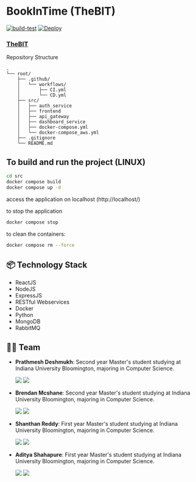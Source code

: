 # BookInTime (TheBIT)
[![build-test](https://github.iu.edu/pdeshmuk/TheBIT/actions/workflows/CI.yml/badge.svg)](https://github.iu.edu/pdeshmuk/TheBIT/actions/workflows/CI.yml)
[![Deploy](https://github.iu.edu/pdeshmuk/TheBIT/actions/workflows/CD.yml/badge.svg)](https://github.iu.edu/pdeshmuk/TheBIT/actions/workflows/CD.yml)
### [TheBIT](http://149.165.169.69/)

Repository Structure
```
.
└── root/
    ├── .github/
    │   └── workflows/
    │       ├── CI.yml
    │       └── CD.yml
    ├── src/
    │   ├── auth_service
    │   ├── frontend
    │   ├── api_gateway
    │   ├── dashboard_service
    │   ├── docker-compose.yml
    │   └── docker-compose_aws.yml
    ├── .gitignore
    └── README.md
```
## To build and run the project (LINUX)
```sh
cd src
docker compose build
docker compose up -d
```
access the application on localhost (http://localhost/)

to stop the application

```sh
docker compose stop
```
to clean the containers:
```sh
docker compose rm --force
```

## 📦 Technology Stack
- ReactJS
- NodeJS
- ExpressJS
- RESTful Webservices
- Docker
- Python
- MongoDB
- RabbitMQ




## 💪🏽 Team 

- **Prathmesh Deshmukh**: Second year Master's student studying at Indiana University Bloomington, majoring in Computer Science.

    [<img src="https://img.shields.io/badge/LinkedIn-0077B5?style=for-the-badge&logo=linkedin&logoColor=white" />](https://www.linkedin.com/in/prathyand/)
    [<img src="https://img.shields.io/badge/GitHub-100000?style=for-the-badge&logo=github&logoColor=white" />](https://github.com/prathyand)


- **Brendan Mcshane**: Second year Master's student studying at Indiana University Bloomington, majoring in Computer Science.

    [<img src="https://img.shields.io/badge/LinkedIn-0077B5?style=for-the-badge&logo=linkedin&logoColor=white" />](https://www.linkedin.com/in/brendanmcshane/)
    [<img src="https://img.shields.io/badge/GitHub-100000?style=for-the-badge&logo=github&logoColor=white" />](https://github.com)


- **Shanthan Reddy**: First year Master's student studying at Indiana University Bloomington, majoring in Computer Science.

    [<img src="https://img.shields.io/badge/LinkedIn-0077B5?style=for-the-badge&logo=linkedin&logoColor=white" />](https://www.linkedin.com/in/shanthan-reddy-m/)
    [<img src="https://img.shields.io/badge/GitHub-100000?style=for-the-badge&logo=github&logoColor=white" />](https://github.com)


- **Aditya Shahapure**: First year Master's student studying at Indiana University Bloomington, majoring in Computer Science.

    [<img src="https://img.shields.io/badge/LinkedIn-0077B5?style=for-the-badge&logo=linkedin&logoColor=white" />](https://www.linkedin.com/in/aditya-s-shahapure/)
    [<img src="https://img.shields.io/badge/GitHub-100000?style=for-the-badge&logo=github&logoColor=white" />](https://github.com)